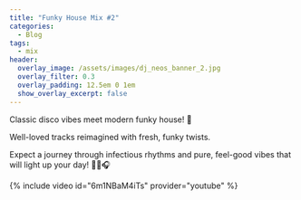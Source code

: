 ```yaml
---
title: "Funky House Mix #2"
categories:
  - Blog
tags:
  - mix
header:
  overlay_image: /assets/images/dj_neos_banner_2.jpg
  overlay_filter: 0.3
  overlay_padding: 12.5em 0 1em
  show_overlay_excerpt: false
---
```


Classic disco vibes meet modern funky house! 🕺

Well-loved tracks reimagined with fresh, funky twists.

Expect a journey through infectious rhythms and pure, feel-good vibes that will light up your day! 🎷✨🎧

{% include video id="6m1NBaM4iTs" provider="youtube" %}
